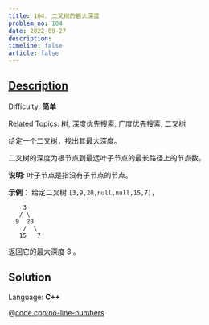 ```yaml
---
title: 104. 二叉树的最大深度
problem_no: 104
date: 2022-09-27
description: 
timeline: false
article: false
---
```


## [Description](https://leetcode.cn/problems/maximum-depth-of-binary-tree/)

Difficulty: **简单**

Related Topics: [树](https://leetcode.cn/tag/tree/), [深度优先搜索](https://leetcode.cn/tag/depth-first-search/), [广度优先搜索](https://leetcode.cn/tag/breadth-first-search/), [二叉树](https://leetcode.cn/tag/binary-tree/)


给定一个二叉树，找出其最大深度。

二叉树的深度为根节点到最远叶子节点的最长路径上的节点数。

**说明:** 叶子节点是指没有子节点的节点。

**示例：**
给定二叉树 `[3,9,20,null,null,15,7]`，

```
    3
   / \
  9  20
    /  \
   15   7
```

返回它的最大深度 3 。


## Solution

Language: **C++**

@[code cpp:no-line-numbers](../../_codes/algorithm/code/leet-code/104-main.cpp)
